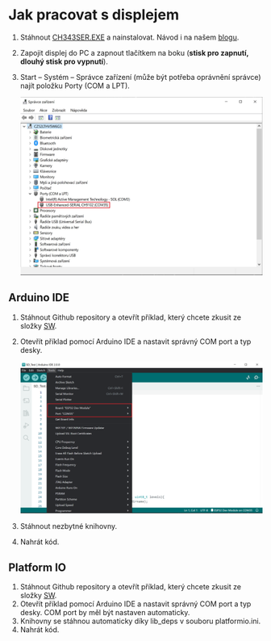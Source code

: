 # Jak pracovat s displejem

1. Stáhnout [CH343SER.EXE](http://www.wch-ic.com/search?t=all&q=CH9102) a nainstalovat. Návod i na našem [blogu](https://blog.laskakit.cz/instalace-ovladace-prevodniku-usb-na-uart-ch340/).

2. Zapojit displej do PC a zapnout tlačítkem na boku (**stisk pro zapnutí, dlouhý stisk pro vypnutí**).

3. Start – Systém – Správce zařízení (může být potřeba oprávnění správce) najít položku Porty (COM a LPT).

    ![COM_port](../img/COM_port.jpg)

## Arduino IDE
1. Stáhnout Github repository a otevřít příklad, který chcete zkusit ze složky [SW](../SW).
2. Otevřít příklad pomocí Arduino IDE a nastavit správný COM port a typ desky.
   
    ![ArduinoIDE_set](../img/ArduinoIDE_set.png)

3. Stáhnout nezbytné knihovny.
4. Nahrát kód.
## Platform IO
1. Stáhnout Github repository a otevřít příklad, který chcete zkusit ze složky [SW](../SW).
2. Otevřít příklad pomocí Arduino IDE a nastavit správný COM port a typ desky. COM port by měl být nastaven automaticky.
3. Knihovny se stáhnou automaticky díky lib_deps v souboru platformio.ini.
4. Nahrát kód.